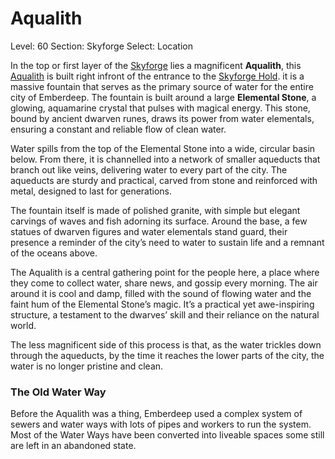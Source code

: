 # Aqualith

Level: 60
Section: Skyforge
Select: Location

In the top or first layer of the [Skyforge](Skyforge%2018675a22781a8045ba28c6b7ac145041.md) lies a magnificent **Aqualith**, this [Aqualith](Aqualith%2019075a22781a80b79a5dc78f48351b57.md) is built right infront of the entrance to the [Skyforge Hold](Skyforge%20Hold%2020775a22781a809fbad1d00fc8a18adb.md). it is a massive fountain that serves as the primary source of water for the entire city of Emberdeep. The fountain is built around a large **Elemental Stone**, a glowing, aquamarine crystal that pulses with magical energy. This stone, bound by ancient dwarven runes, draws its power from water elementals, ensuring a constant and reliable flow of clean water.

Water spills from the top of the Elemental Stone into a wide, circular basin below. From there, it is channelled into a network of smaller aqueducts that branch out like veins, delivering water to every part of the city. The aqueducts are sturdy and practical, carved from stone and reinforced with metal, designed to last for generations.

The fountain itself is made of polished granite, with simple but elegant carvings of waves and fish adorning its surface. Around the base, a few statues of dwarven figures and water elementals stand guard, their presence a reminder of the city’s need to water to sustain life and a remnant of the oceans above.

The Aqualith is a central gathering point for the people here, a place where they come to collect water, share news, and gossip every morning. The air around it is cool and damp, filled with the sound of flowing water and the faint hum of the Elemental Stone’s magic. It’s a practical yet awe-inspiring structure, a testament to the dwarves’ skill and their reliance on the natural world.

The less magnificent side of this process is that, as the water trickles down through the aqueducts, by the time it reaches the lower parts of the city, the water is no longer pristine and clean. 

### The Old Water Way

Before the Aqualith was a thing, Emberdeep used a complex system of sewers and water ways with lots of pipes and workers to run the system. Most of the Water Ways have been converted into liveable spaces some still are left in an abandoned state.